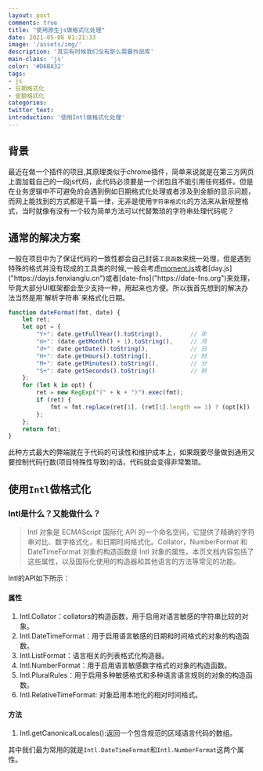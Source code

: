 ```yaml
---
layout: post
comments: true
title: "使用原生js做格式化处理"
date: 2021-05-06 01:21:33
image: '/assets/img/'
description: '其实有时候我们没有那么需要外部库'
main-class: 'js'
color: '#D6BA32'
tags:
- js
- 日期格式化
- 金额格式化
categories:
twitter_text:
introduction: '使用Intl做格式化处理'
---
```


## 背景

最近在做一个插件的项目,其原理类似于chrome插件，简单来说就是在第三方网页上面加载自己的一段js代码，此代码必须要是一个闭包且不能引用任何插件。但是在业务逻辑中不可避免的会遇到例如日期格式化处理或者涉及到金额的显示问题，而网上能找到的方式都是千篇一律，无非是使用`字符串格式化`的方法来从新规整格式，当时就像有没有一个较为简单方法可以代替繁琐的字符串处理代码呢？

## 通常的解决方案

一般在项目中为了保证代码的一致性都会自己封装`工具函数`来统一处理，但是遇到特殊的格式并没有现成的工具类的时候,一般会考虑[moment.js]("http://momentjs.cn")或者[day.js]("https://dayjs.fenxianglu.cn")或者[date-fns]("https://date-fns.org")来处理，毕竟大部分UI框架都会至少支持一种，用起来也方便。所以我首先想到的解决办法当然是用`解析字符串`来格式化日期。
```javascript
function dateFormat(fmt, date) {
    let ret;
    let opt = {
        "Y+": date.getFullYear().toString(),        // 年
        "m+": (date.getMonth() + 1).toString(),     // 月
        "d+": date.getDate().toString(),            // 日
        "H+": date.getHours().toString(),           // 时
        "M+": date.getMinutes().toString(),         // 分
        "S+": date.getSeconds().toString()          // 秒
    };
    for (let k in opt) {
        ret = new RegExp("(" + k + ")").exec(fmt);
        if (ret) {
            fmt = fmt.replace(ret[1], (ret[1].length == 1) ? (opt[k]) : (opt[k].padStart(ret[1].length, "0")))
        };
    };
    return fmt;
}
```
此种方式最大的弊端就在于代码的可读性和维护成本上，如果既要尽量做到通用又要控制代码行数(项目特殊性导致)的话，代码就会变得非常繁琐。

## 使用`Intl`做格式化

### Intl是什么？又能做什么？

> Intl 对象是 ECMAScript 国际化 API 的一个命名空间，它提供了精确的字符串对比、数字格式化，和日期时间格式化。Collator，NumberFormat 和 DateTimeFormat 对象的构造函数是 Intl 对象的属性。本页文档内容包括了这些属性，以及国际化使用的构造器和其他语言的方法等常见的功能。

Intl的API如下所示：
#### 属性
1. Intl.Collator：collators的构造函数，用于启用对语言敏感的字符串比较的对象。
2. Intl.DateTimeFormat：用于启用语言敏感的日期和时间格式的对象的构造函数。
3. Intl.ListFormat：语言相关的列表格式化构造器。
4. Intl.NumberFormat：用于启用语言敏感数字格式的对象的构造函数。
5. Intl.PluralRules：用于启用多种敏感格式和多种语言语言规则的对象的构造函数。
6. Intl.RelativeTimeFormat:  对象启用本地化的相对时间格式。  

#### 方法
1. Intl.getCanonicalLocales():返回一个包含规范的区域语言代码的数组。

其中我们最为常用的就是`Intl.DateTimeFormat`和`Intl.NumberFormat`这两个属性。
<!-- TODO： -->

